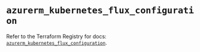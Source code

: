 # `azurerm_kubernetes_flux_configuration`

Refer to the Terraform Registry for docs: [`azurerm_kubernetes_flux_configuration`](https://registry.terraform.io/providers/hashicorp/azurerm/4.11.0/docs/resources/kubernetes_flux_configuration).
